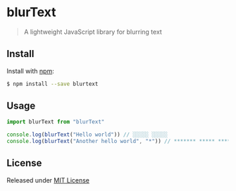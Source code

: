 # blurText

> A lightweight JavaScript library for blurring text

## Install

Install with [npm](https://www.npmjs.com/):

```sh
$ npm install --save blurtext
```

## Usage

```js
import blurText from "blurText"

console.log(blurText("Hello world")) // ░░░░░ ░░░░░
console.log(blurText("Another hello world", "*")) // ******* ***** *****
```

## License

Released under [MIT License](https://github.com/sh1shkev1ch/blurText/blob/master/LICENSE)